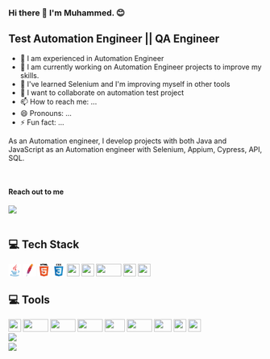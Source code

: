 ### Hi there 👋 I'm Muhammed. :blush:
## Test Automation Engineer || QA Engineer

- 🔭 I am experienced in Automation Engineer
- 🌱 I am currently working on Automation Engineer projects to improve my skills.
- 👯  I've learned Selenium and I'm improving myself in other tools
- 💬 I want to collaborate on automation test project
- 📫 How to reach me: ...
- 😄 Pronouns: ...
- ⚡ Fun fact: ...

As an Automation engineer, I develop projects with both Java and JavaScript as an Automation engineer with Selenium, Appium, Cypress, API, SQL.

<br />

#### Reach out to me
[<img width="22" src="https://camo.githubusercontent.com/2fc2e7a948507e4a8d95c2c61cafa5210e9724108f92bec17c53eeb43d3d78d7/68747470733a2f2f756e706b672e636f6d2f73696d706c652d69636f6e734076372f69636f6e732f6c696e6b6564696e2e737667" align="left" />][linkedin]

[linkedin]: https://www.linkedin.com/in/my-yilmaz/

<br />
<br />

## 💻 Tech Stack
<img src="https://raw.githubusercontent.com/devicons/devicon/master/icons/java/java-original.svg" width="25" height="25">
<img src="https://raw.githubusercontent.com/github/explore/80688e429a7d4ef2fca1e82350fe8e3517d3494d/topics/maven/maven.png" width="25" height="25">
<img src="https://raw.githubusercontent.com/github/explore/80688e429a7d4ef2fca1e82350fe8e3517d3494d/topics/html/html.png" width="25" height="25">
<img src="https://raw.githubusercontent.com/github/explore/80688e429a7d4ef2fca1e82350fe8e3517d3494d/topics/css/css.png" width="25" height="25">
<img src="https://camo.githubusercontent.com/fbfcb9e3dc648adc93bef37c718db16c52f617ad055a26de6dc3c21865c3321d/68747470733a2f2f7777772e766563746f726c6f676f2e7a6f6e652f6c6f676f732f6769742d73636d2f6769742d73636d2d69636f6e2e737667" width="25" height="25">
<img src="https://camo.githubusercontent.com/4b95df4d6ca7a01afc25d27159804dc5a7d0df41d8131aaf50c9f84847dfda21/68747470733a2f2f73656c656e69756d2e6465762f696d616765732f73656c656e69756d5f6c6f676f5f7371756172655f677265656e2e706e67" width="25" height="25">
<img src="https://cloud.githubusercontent.com/assets/1268976/20607953/d7ae489c-b24a-11e6-9cc4-91c6c74c5e88.png" width="50" height="25">
<img src="https://camo.githubusercontent.com/f496973ca72e4fb68a68b88ba413dbf3dd96e3f919b39304f316d858ecaddd64/68747470733a2f2f656e637279707465642d74626e302e677374617469632e636f6d2f696d616765733f713d74626e3a414e6439476351467073774b716c776578315574594f48543663574956734a3364516645675f5f6c465126757371703d434155" width="25" height="25">
<img src="https://camo.githubusercontent.com/5449b779885e7c05877292ee42275440c37ba418d89772222b7b2cca0debbe80/68747470733a2f2f656e637279707465642d74626e302e677374617469632e636f6d2f696d616765733f713d74626e3a414e6439476353336d336351642d4d32477135515853696b39714a534847444257334d76426f5746794126757371703d434155" width="25" height="25">

<br />

## 💻 Tools
<img src="https://media.githubusercontent.com/media/microsoft/vscode-docs/main/images/logo-stable.png" width="25" height="25">
<img src="https://camo.githubusercontent.com/0dc33afe07ce371abe4acacba5820cc1aacfe201909f01a2c66e75edafc19ff7/68747470733a2f2f656e637279707465642d74626e302e677374617469632e636f6d2f696d616765733f713d74626e3a414e6439476351616b2d4e385730336d4b3235736c56316c774d3830693079316f625250504a4f614c4126757371703d434155" width="50" height="25">
<img src="https://camo.githubusercontent.com/1df2f779d1a54d3762158119a602c2d659efdb1a3717102b26061e55344571b1/68747470733a2f2f656e637279707465642d74626e302e677374617469632e636f6d2f696d616765733f713d74626e3a414e643947635378746e59776576434e7943426274695241734f5a67687369336e6d7a7a434731486f5126757371703d434155" width="50" height="25">
<img src="https://raw.githubusercontent.com/SmartBear/soapui/next/SoapUI-oss-logo.png" width="50" height="25">
<img src="https://camo.githubusercontent.com/49d3fe532cd82d8b0d1c2bc630672a8cf4608ee3a9305069d5b2c9c89e5ddafa/68747470733a2f2f7777772e73656d6968647572616e2e636f6d2f77702d636f6e74656e742f75706c6f6164732f323032302f31322f706f73746d616e2e6a7067" width="40" height="25">
<img src="https://camo.githubusercontent.com/f20f9ae0baa6b60053d5dc4de899e489bf7c5d44cde85709e525d9c58e282537/68747470733a2f2f64312e6177737374617469632e636f6d2f61737365742d7265706f7369746f72792f70726f64756374732f616d617a6f6e2d7264732f3130323470782d4d7953514c2e666638373231356234336664373239326166313732653261356439623834343231373236323537312e706e67" width="50" height="25">
<img src="https://camo.githubusercontent.com/c5ddd99efeea50ad95374db5bef8ad8cefd75ee58eee1f6c3e13a2a43a532bed/68747470733a2f2f79617264696d6d61736173692e6174696c696d2e6564752e74722f696d616765732f61746c61737369616e2d6a6972612d6c6f676f2d6c617267652e706e67" width="35" height="25">
<img src="https://camo.githubusercontent.com/752dabc7ca2275ee7a079fa24433ff2c6307eb4cddc541dfed60749f62772b41/68747470733a2f2f6a6d657465722e6170616368652e6f72672f696d616765732f6c6f676f2e737667" width="25" height="25">
<img src="https://camo.githubusercontent.com/e4a884bd96afcddad81fd59b3127413840d3a141b53a3cf539fb6846b8f24ceb/68747470733a2f2f6d656469612e6269746465677265652e6f72672f73746f726167652f6d656469612f696d616765732f323031382f31312f6a656e6b696e732d696e746572766965772d7175657374696f6e732d6c6f676f2e706e67" width="25" height="25">

<br />

<img src="https://github-readme-stats.vercel.app/api?username=my-yilmaz&theme=cobalt">

<br />

<img src="https://github-readme-stats.vercel.app/api/top-langs/?username=my-yilmaz&layout=compact">
